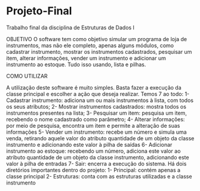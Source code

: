 # Projeto-Final
Trabalho final da disciplina de Estruturas de Dados I

OBJETIVO
O software tem como objetivo simular um programa de loja de instrumentos, mas não ele completo, apenas alguns módulos, como cadastrar instrumento, mostrar os instrumentos cadastrados, pesquisar um item, alterar informações, vender um instrumento e adicionar um instrumento ao estoque. 
Tudo isso usando, lista e pilhas.

COMO UTILIZAR

A utilização deste software é muito simples. Basta fazer a execução da classe principal e escolher a ação que deseja realizar. Temos 7 ao todo:
1-	Cadastrar instrumento: adiciona um ou mais instrumentos à lista, com todos os seus atributos;
2-	Mostrar instrumentos cadastrados: mostra todos os instrumentos presentes na lista;
3-	Pesquisar um item: pesquisa um item, recebendo o nome cadastrado como parâmetro;
4-	Alterar informações: por meio de pesquisa, encontra um item e permite a alteração de suas informações
5-	Vender um instrumento: recebe um número e simula uma venda, retirando aquele valor do atributo quantidade de um objeto da classe instrumento e adicionando este valor à pilha de saídas
6-	Adicionar instrumento ao estoque: recebendo um número, adiciona este valor ao atributo quantidade de um objeto da classe instrumento, adicionando este valor à pilha de entradas
7-	Sair: encerra a execução do sistema.
Há dois diretórios importantes dentro do projeto:
1-	Principal: contém apenas a classe principal
2-	Estruturas: conta com as estruturas utilizadas e a classe instrumento
